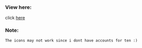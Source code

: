 ### View here:

click [here](file:///C:/Users/Lenovo/OneDrive/Desktop/CISHack-GIT/index.html)

### Note:
```
The icons may not work since i dont have accounts for ten :)
```
